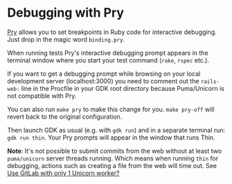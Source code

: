 # Debugging with Pry

[Pry](https://pryrepl.org/) allows you to set breakpoints in Ruby code
for interactive debugging. Just drop in the magic word `binding.pry`.

When running tests Pry's interactive debugging prompt appears in the
terminal window where you start your test command (`rake`, `rspec`
etc.).

If you want to get a debugging prompt while browsing on your local
development server (localhost:3000) you need to comment out the
`rails-web:` line in the Procfile in your GDK root directory because
Puma/Unicorn is not compatible with Pry.

You can also run `make pry` to make this change for you.  `make pry-off`
will revert back to the original configuration.

Then launch GDK as usual (e.g. with `gdk run`) and in a separate
terminal run: `gdk run thin`. Your Pry prompts will appear in the window
that runs Thin.

**Note**: It's not possible to submit commits from the web without at least two `puma/unicorn` server threads running.  Which means when running `thin` for debugging, actions such as creating a file from the web will time out. See [Use GitLab with only 1 Unicorn worker?](https://gitlab.com/gitlab-org/gitlab-ce/issues/18771)
